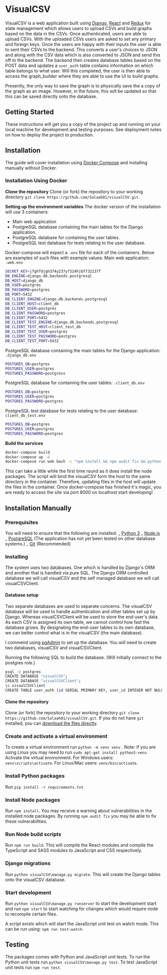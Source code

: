 # VisualCSV

VisualCSV is a web application built using [Django](https://www.djangoproject.com/), [React](https://reactjs.org/) and [Redux](https://redux.js.org/) for state management which allows users to upload CSVs and build graphs based on the data in the CSVs.
Once authenticated, users are able to upload CSVs. With the uploaded CSVs users are asked to set any primary and foreign keys. Once the users are happy with their inputs the user is able to sent their CSVs to the backend. This converts a user's choices to JSON and along with the CSV data which is also converted to JSON and send this off to the backend.
The backend then creates database tables based on the POST data and updates a `user_auth` table contains information on which table belongs to what user.
Will this completed, the user is then able to access the graph_builder where they are able to use the UI to build graphs.

Presently, the only way to save the graph is to physically save the a copy of the graph as an image. However, in the future, this will be updated so that this can be saved directly onto the database.

## Getting Started

These instructions will get you a copy of the project up and running on your local machine for development and testing purposes. See deployment notes on how to deploy the project to production.

## Installation

The guide will cover installation using [Docker Compose](https://docs.docker.com/compose/) and installing manually without Docker.

### Installation Using Docker

**Clone the repository**
Clone (or fork) the repository to your working directory `git clone https://github.com/Salaah01/visualCSV.git`.

**Setting up the environment variables**
The docker version of the installation will use 3 containers:

- Main web application
- PostgreSQL database containing the main tables for the Django application.
- PostgreSQL database for containing the user tables.
- PostgreSQL test database for tests relating to the user database.

Docker-compose will expect a `.env` file for each of the containers. Below are examples of such files with example values:
Main web application: `.web.env`

```bash
SECRET_KEY=jfghfdjgh374y237y7324hjbf732237f
DB_ENGINE=django.db.backends.postgresql
DB_HOST=django_db
DB_USER=postgres
DB_PASSWORD=postgres
DB_PORT=5432
DB_CLIENT_ENGINE=django.db.backends.postgresql
DB_CLIENT_HOST=client_db
DB_CLIENT_USER=postgres
DB_CLIENT_PASSWORD=postgres
DB_CLIENT_PORT=5432
DB_CLIENT_TEST_ENGINE=django.db.backends.postgresql
DB_CLIENT_TEST_HOST=client_test_db
DB_CLIENT_TEST_USER=postgres
DB_CLIENT_TEST_PASSWORD=postgres
DB_CLIENT_TEST_PORT=5432
```

PostgreSQL database containing the main tables for the Django application: `.django_db.env`

```bash
POSTGRES_GB=postgres
POSTGRES_USER=postgres
POSTGRES_PASSWORD=postgress
```

PostgreSQL database for containing the user tables: `.client_db.env`

```bash
POSTGRES_DB=postgres
POSTGRES_USER=postgres
POSTGRES_PASSWORD=postgres
```

PostgreSQL test database for tests relating to the user database: `client_db_test.env`

```bash
POSTGRES_DB=postgres
POSTGRES_USER=postgres
POSTGRES_PASSWORD=postgres
```

**Build the services**

```bash
docker-compose build
docker-compose up -d
docker-compose run web bash -c "npm install && npm audit fix && python ./visualCSV/manage.py migrate && npm run build"
```

This can take a little while the first time round as it does install the node packages.
The script will bind the visualCSV form the host to the same directory in the container. Therefore, updating files in the host will update the files in the container.
Once docker-compose has finished it's magic, you are ready to access the site via port 8000 on localhost start developing!

## Installation Manually

### Prerequisites

You will need to ensure that the following are installed:
_ [Python 3](https://www.python.org/downloads/)
_ [Node.js](https://nodejs.org/en/download/)
_ [PostgreSQL](https://www.postgresql.org/) (The application has not yet been tested on other database systems.)
_ [Git](https://git-scm.com/downloads) (Recommended)

### Installing

The system uses two databases. One which is handled by Django's ORM and another that is handled via pure SQL. The Django ORM controlled database we will call visualCSV and the self managed database we will call visualCSVClient.

#### Database setup

Two separate databases are used to separate concerns. The visualCSV database will be used to handle authentication and other tables set up by Django. Whereas visualCSVClient will be used to store the end user's data. As each CSV is assigned its own table, we cannot control how fast the database grows. By designating the end-user tables to its own database, we can better control what is in the visualCSV (the main database).

I commend using [pgAdmin](https://www.pgadmin.org/) to set up the database.
You will need to create two databases, visualCSV and visualCSVClient.

Running the following SQL to build the database. (Will initially connect to the postgres role.)

```bash
psql -U postgres
CREATE DATABASE "visualCSV";
CREATE DATABASE "visualCSVClient";
\c visualCSVClient
CREATE TABLE user_auth (id SERIAL PRIMARY KEY, user_id INTEGER NOT NULL, table_name VARCHAR(100) NOT NULL, table_alias VARCHAR(100) NOT NULL);
```

#### Clone the repository

Clone (or fork) the repository to your working directory `git clone https://github.com/Salaah01/visualCSV.git`. If you do not have `git` installed, you can [download the files directly](https://github.com/Salaah01/visualCSV/archive/master.zip).

### Create and activate a virtual environment

To create a virtual environment run `python -m venv venv` . Note: If you are using Linux you may need to run `sudo apt-get install python3-venv`.
Activate the virtual environment.
For Windows users: `venv\scripts\activate`.
For Linux/Mac users: `venv/bin/activate`.

### Install Python packages

Run `pip install -r requirements.txt`

### Install Node packages

Run `npm install`.
You may receive a warning about vulnerabilities in the installed node packages. By running `npm audit fix` you may be able to fix these vulnerabilities.

### Run Node build scripts

Run `npm run build`.
This will compile the React modules and compile the TypeScript and SASS modules to JavaScript and CSS respectively.

### Django migrations

Run `python visualCSV\manage.py migrate`. This will create the Django tables onto the visualCSV database.

### Start development

Run `python visualCSV\manage.py runserver` to start the development start and run `npm start` to start watching for changes which would require node to recompile certain files.

A script exists which will start the JavaScript unit test on watch mode. This can be run using: `npm run test:watch`.

## Testing

The packages comes with Python and JavaScript unit tests.
To run the Python unit tests run `python visualCSV\manage.py test`.
To test JavaScript unit tests run `npm run test`.
